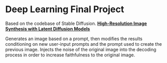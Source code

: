 # Deep Learning Final Project
Based on the codebase of Stable Diffusion.
[**High-Resolution Image Synthesis with Latent Diffusion Models**](https://ommer-lab.com/research/latent-diffusion-models/)<br/>

Generates an image based on a prompt, then modifies the results conditioning on new user-input prompts and the prompt used to create the previous image. Injects the noise of the original image into the decoding process in order to increase faithfulness to the original image.